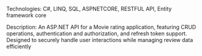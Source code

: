 Technologies: C#, LINQ, SQL, ASPNETCORE, RESTFUL API, Entity framework core

Description: An ASP.NET API for a Movie rating application, featuring CRUD operations, authentication and authorization, and refresh token support.
             Designed to securely handle user interactions while managing review data efficiently
